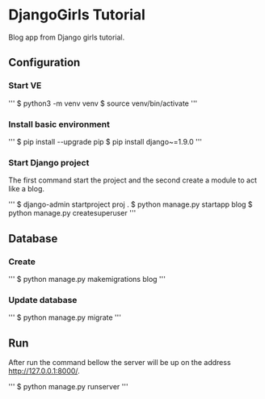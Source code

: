 # DjangoGirls Tutorial

Blog app from Django girls tutorial.

## Configuration

### Start VE

'''
$ python3 -m venv venv
$ source venv/bin/activate
'''

### Install basic environment

'''
$ pip install --upgrade pip
$ pip install django~=1.9.0
'''

### Start Django project

The first command start the project and the second create a module to act like a blog.

'''
$ django-admin startproject proj .
$ python manage.py startapp blog
$ python manage.py createsuperuser
'''

## Database

### Create

'''
$ python manage.py makemigrations blog
'''

### Update database

'''
$ python manage.py migrate
'''

## Run

After run the command bellow the server will be up on the address http://127.0.0.1:8000/.

'''
$ python manage.py runserver
'''
